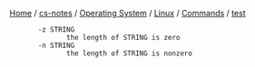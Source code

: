 [Home](https://mengxianbin.github.io) /
[cs-notes](https://mengxianbin.github.io/cs-notes/site) /
[Operating System](https://mengxianbin.github.io/cs-notes/site/Operating%20System) /
[Linux](https://mengxianbin.github.io/cs-notes/site/Operating%20System/Linux) /
[Commands](https://mengxianbin.github.io/cs-notes/site/Operating%20System/Linux/Commands) /
[test](https://mengxianbin.github.io/cs-notes/site/Operating%20System/Linux/Commands/test)

```man
       -z STRING
              the length of STRING is zero
       -n STRING
              the length of STRING is nonzero              
```
